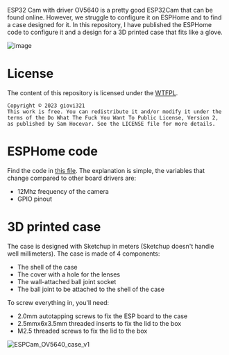 ESP32 Cam with driver OV5640 is a pretty good ESP32Cam that can be found online.
However, we struggle to configure it on ESPHome and to find a case designed for it.
In this repository, I have published the ESPHome code to configure it and a design for a 3D printed case that fits like a glove.

![image](https://github.com/giovi321/ESP32-cam-OV5640/assets/6443515/f90ed446-8e4a-454d-bb1e-a4d755ac3189)


# License
The content of this repository is licensed under the [WTFPL](http://www.wtfpl.net/).

```
Copyright © 2023 giovi321
This work is free. You can redistribute it and/or modify it under the
terms of the Do What The Fuck You Want To Public License, Version 2,
as published by Sam Hocevar. See the LICENSE file for more details.
```

# ESPHome code
Find the code in [this file](ESPHome_OV5640.yaml).
The explanation is simple, the variables that change compared to other board drivers are:
- 12Mhz frequency of the camera
- GPIO pinout

# 3D printed case
The case is designed with Sketchup in meters (Sketchup doesn't handle well millimeters).
The case is made of 4 components:
- The shell of the case
- The cover with a hole for the lenses
- The wall-attached ball joint socket
- The ball joint to be attached to the shell of the case

To screw everything in, you'll need:
- 2.0mm autotapping screws to fix the ESP board to the case
- 2.5mmx6x3.5mm threaded inserts to fix the lid to the box
- M2.5 threaded screws to fix the lid to the box

![ESPCam_OV5640_case_v1](https://github.com/giovi321/ESP32-cam-OV5640/assets/6443515/53e716f2-12ed-4c58-8251-7aab297eb73b)

